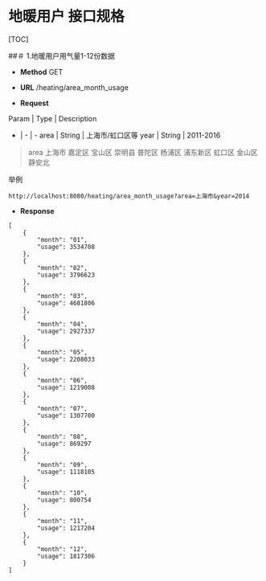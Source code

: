 地暖用户 接口规格
=============

[TOC]

##＃ 1.地暖用户用气量1-12份数据


* __Method__
GET

* __URL__
/heating/area_month_usage

* __Request__

Param | Type | Description
- | - | -
area | String | 上海市/虹口区等
year | String | 2011-2016

> area 上海市 嘉定区 宝山区 崇明县 普陀区 杨浦区 浦东新区  虹口区 金山区 静安北

举例
```
http://localhost:8080/heating/area_month_usage?area=上海市&year=2014
```

* __Response__

```
[
    {
        "month": "01",
        "usage": 3534708
    },
    {
        "month": "02",
        "usage": 3796623
    },
    {
        "month": "03",
        "usage": 4681806
    },
    {
        "month": "04",
        "usage": 2927337
    },
    {
        "month": "05",
        "usage": 2208033
    },
    {
        "month": "06",
        "usage": 1219008
    },
    {
        "month": "07",
        "usage": 1307700
    },
    {
        "month": "08",
        "usage": 869297
    },
    {
        "month": "09",
        "usage": 1118105
    },
    {
        "month": "10",
        "usage": 800754
    },
    {
        "month": "11",
        "usage": 1217204
    },
    {
        "month": "12",
        "usage": 1817306
    }
]
```